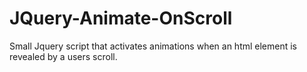 # JQuery-Animate-OnScroll
Small Jquery script that activates animations when an html element is revealed by a users scroll.  
